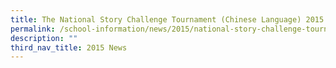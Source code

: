 ```yaml
---
title: The National Story Challenge Tournament (Chinese Language) 2015
permalink: /school-information/news/2015/national-story-challenge-tournament/
description: ""
third_nav_title: 2015 News
---
```

